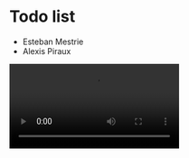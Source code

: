 # Todo list
- Esteban Mestrie
- Alexis Piraux


![Vidéo](https://github.com/MestrieEsteban/ToDoEsteAlexis/blob/master3/salut.webm)
